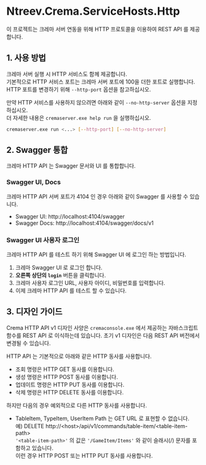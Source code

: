 Ntreev.Crema.ServiceHosts.Http
===============================
이 프로젝트는 크레마 서버 연동을 위해 HTTP 프로토콜을 이용하여 REST API 를 제공합니다.

## 1. 사용 방법
크레마 서버 실행 시 HTTP 서비스도 함께 제공합니다.  
기본적으로 HTTP 서비스 포트는 크레마 서버 포트에 100을 더한 포트로 실행합니다.  
HTTP 포트를 변경하기 위해 `--http-port` 옵션을 참고하십시오.

만약 HTTP 서비스를 사용하지 않으려면 아래와 같이 `--no-http-server` 옵션을 지정하십시오.  
더 자세한 내용은 `cremaserver.exe help run` 을 실행하십시오.

```bash
cremaserver.exe run <...> [--http-port] [--no-http-server]
```

## 2. Swagger 통합
크레마 HTTP API 는 Swagger 문서와 UI 를 통합합니다.  

### Swagger UI, Docs
크레마 HTTP API 서버 포트가 4104 인 경우 아래와 같이 Swagger 를 사용할 수 있습니다.

- Swagger UI: http://localhost:4104/swagger
- Swagger Docs: http://localhost:4104/swagger/docs/v1

### Swagger UI 사용자 로그인

크레마 HTTP API 를 테스트 하기 위해 Swagger UI 에 로그인 하는 방법입니다.

1. 크레마 Swagger UI 로 로그인 합니다.
2. **오른쪽 상단의 `login`** 버튼을 클릭합니다.
3. 크레마 사용자 로그인 URL, 사용자 아이디, 비밀번호를 입력합니다.
4. 이제 크레마 HTTP API 를 테스트 할 수 있습니다.

## 3. 디자인 가이드
Crema HTTP API v1 디자인 사양은 `cremaconsole.exe` 에서 제공하는 자바스크립트 함수를 REST API 로 이식하는데 있습니다. 초기 v1 디자인은 다음 REST API 버전에서 변경될 수 있습니다.

HTTP API 는 기본적으로 아래와 같은 HTTP 동사를 사용합니다.

- 조회 명령은 HTTP GET 동사를 이용합니다.
- 생성 명령은 HTTP POST 동사를 이용합니다.
- 업데이트 명령은 HTTP PUT 동사를 이용합니다.
- 삭제 명령은 HTTP DELETE 동사를 이용합니다.

하지만 다음의 경우 예외적으로 다른 HTTP 동사를 사용합니다.

- TableItem, TypeItem, UserItem Path 는 GET URL 로 표현할 수 없습니다.  
  예) DELETE http://\<host\>/api/v1/commands/table-item/\<table-item-path\>  
  `'<table-item-path>'` 의 값은 `'/GameItem/Items'` 와 같이 슬래시(/) 문자를 포함하고 있습니다.  
  이런 경우 HTTP POST 또는 HTTP PUT 동사를 사용합니다.